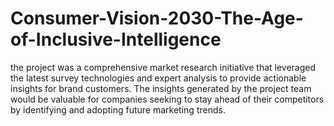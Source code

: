 # Consumer-Vision-2030-The-Age-of-Inclusive-Intelligence
the project was a comprehensive market research initiative that leveraged the latest survey technologies and expert analysis to provide actionable insights for brand customers. The insights generated by the project team would be valuable for companies seeking to stay ahead of their competitors by identifying and adopting future marketing trends.
